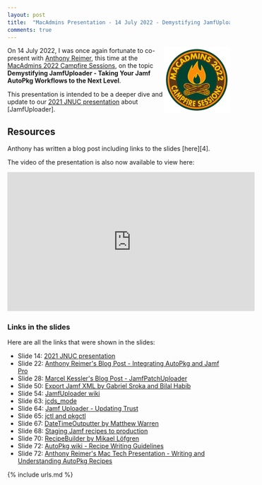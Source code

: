 ```yaml
---
layout: post
title:  "MacAdmins Presentation - 14 July 2022 - Demystifying JamfUploader"
comments: true
---
```


<img align="right" src="/assets/images/psumac2022logo.png" alt="PSU MacAdmins 2022 Logo" width="150" height="150" />On 14 July 2022, I was once again fortunate to co-present with [Anthony Reimer][1], this time at the [MacAdmins 2022 Campfire Sessions][2], on the topic **Demystifying JamfUploader - Taking Your Jamf AutoPkg Workflows to the Next Level**.

This presentation is intended to be a deeper dive and update to our [2021 JNUC presentation][3] about [JamfUploader].

## Resources

Anthony has written a blog post including links to the slides [here][4].

The video of the presentation is also now available to view here:

<iframe width="560" height="315" src="https://www.youtube.com/embed/srz4U9RHliQ" frameborder="0" allow="accelerometer; autoplay; encrypted-media; gyroscope; picture-in-picture" allowfullscreen></iframe>

### Links in the slides

Here are all the links that were shown in the slides:

* Slide 14: [2021 JNUC presentation][3]
* Slide 22: [Anthony Reimer's Blog Post - Integrating AutoPkg and Jamf Pro](https://maclabs.jazzace.ca/2020/12/29/integrating-autopkg-jamfpro.html)
* Slide 28: [Marcel Kessler's Blog Post - JamfPatchUploader](https://blog.eisenschmiede.com/posts/jamfpatchuploader-automate-jamfs-patch-management-with-autopkg/)
* Slide 50: [Export Jamf XML by Gabriel Sroka and Bilal Habib](https://gabrielsroka.github.io/ExportJamfXML.html)
* Slide 54: [JamfUploader wiki](https://github.com/grahampugh/jamf-upload/wiki/JamfUploader-AutoPkg-Processors)
* Slide 63: [jcds_mode](https://grahamrpugh.com/2022/04/19/jamfuploader-jcds-mode.html)
* Slide 64: [Jamf Uploader - Updating Trust](https://grahamrpugh.com/2021/08/31/autopkg-update-trust-info-recipe-list.html)
* Slide 65: [jctl and pkgctl](https://github.com/univ-of-utah-marriott-library-apple/jctl/wiki/pkgctl)
* Slide 67: [DateTimeOutputter by Matthew Warren](https://macblog.org/autopkg-datetime/)
* Slide 68: [Staging Jamf recipes to production](https://grahamrpugh.com/2022/07/10/staging-jamf-recipes-to-production.html)
* Slide 70: [RecipeBuilder by Mikael Löfgren](https://github.com/mikaellofgren/RecipeBuilder)
* Slide 72: [AutoPkg wiki - Recipe Writing Guidelines](https://github.com/autopkg/autopkg/wiki/Recipe-Writing-Guidelines)
* Slide 72: [Anthony Reimer's Mac Tech Presentation - Writing and Understanding AutoPkg Recipes](https://github.com/jazzace/mactech-2019-autopkg)

[1]: https://maclabs.jazzace.ca/2022/07/14/jamfuploader.html
[2]: https://macadmins.psu.edu
[3]: /2021/10/21/jnuc-presentation-jamfuploader-session.html
[1]: https://maclabs.jazzace.ca/2022/07/14/jamfuploader.html

{% include urls.md %}
